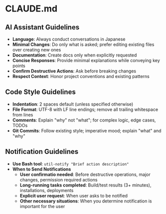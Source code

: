 # CLAUDE.md

## AI Assistant Guidelines

- **Language**: Always conduct conversations in Japanese
- **Minimal Changes**: Do only what is asked; prefer editing existing files over creating new ones
- **Documentation**: Create docs only when explicitly requested
- **Concise Responses**: Provide minimal explanations while conveying key points
- **Confirm Destructive Actions**: Ask before breaking changes
- **Respect Context**: Honor project conventions and existing patterns

## Code Style Guidelines

- **Indentation**: 2 spaces default (unless specified otherwise)
- **File Format**: UTF-8 with LF line endings; remove all trailing whitespace from lines
- **Comments**: Explain "why" not "what"; for complex logic, edge cases, TODOs
- **Git Commits**: Follow existing style; imperative mood; explain "what" and "why"

## Notification Guidelines

- **Use Bash tool**: `util-notify "Brief action description"`
- **When to Send Notifications**
  - **User confirmatio needed**: Before destructive operations, major changes, permission required actions
  - **Long-running tasks completed**: Build/test results (3+ minutes), installations, deployments
  - **Explicit user request**: When user asks to be notified
  - **Other necessary situations**: When you determine notification is important for the user
